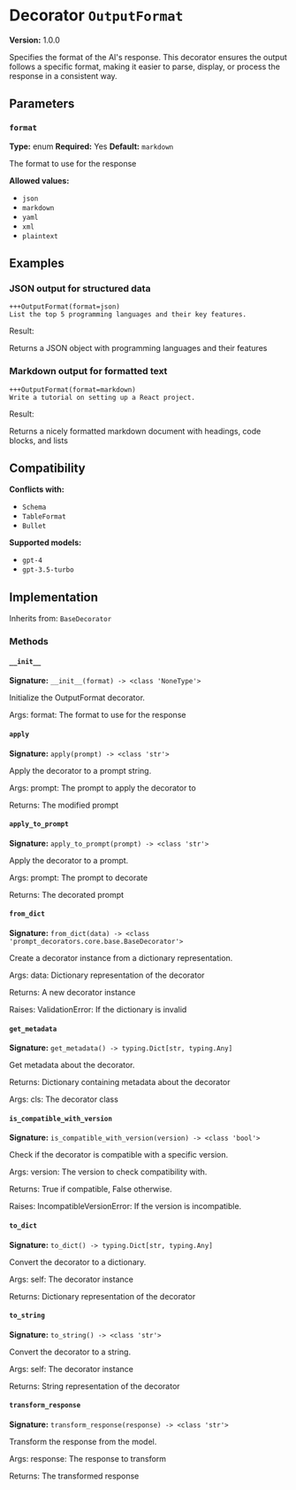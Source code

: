 # Decorator `OutputFormat`

**Version:** 1.0.0

Specifies the format of the AI's response. This decorator ensures the output follows a specific format, making it easier to parse, display, or process the response in a consistent way.

## Parameters

### `format`

**Type:** enum
**Required:** Yes
**Default:** `markdown`

The format to use for the response

**Allowed values:**

- `json`
- `markdown`
- `yaml`
- `xml`
- `plaintext`

## Examples

### JSON output for structured data

```
+++OutputFormat(format=json)
List the top 5 programming languages and their key features.
```

Result:

Returns a JSON object with programming languages and their features

### Markdown output for formatted text

```
+++OutputFormat(format=markdown)
Write a tutorial on setting up a React project.
```

Result:

Returns a nicely formatted markdown document with headings, code blocks, and lists

## Compatibility

**Conflicts with:**

- `Schema`
- `TableFormat`
- `Bullet`

**Supported models:**

- `gpt-4`
- `gpt-3.5-turbo`

## Implementation

Inherits from: `BaseDecorator`

### Methods

#### `__init__`

**Signature:** `__init__(format) -> <class 'NoneType'>`

Initialize the OutputFormat decorator.

Args:
    format: The format to use for the response

#### `apply`

**Signature:** `apply(prompt) -> <class 'str'>`

Apply the decorator to a prompt string.

Args:
    prompt: The prompt to apply the decorator to


Returns:
    The modified prompt

#### `apply_to_prompt`

**Signature:** `apply_to_prompt(prompt) -> <class 'str'>`

Apply the decorator to a prompt.

Args:
    prompt: The prompt to decorate

Returns:
    The decorated prompt

#### `from_dict`

**Signature:** `from_dict(data) -> <class 'prompt_decorators.core.base.BaseDecorator'>`

Create a decorator instance from a dictionary representation.

Args:
    data: Dictionary representation of the decorator

Returns:
    A new decorator instance

Raises:
    ValidationError: If the dictionary is invalid

#### `get_metadata`

**Signature:** `get_metadata() -> typing.Dict[str, typing.Any]`

Get metadata about the decorator.

Returns:
    Dictionary containing metadata about the decorator


Args:
    cls: The decorator class

#### `is_compatible_with_version`

**Signature:** `is_compatible_with_version(version) -> <class 'bool'>`

Check if the decorator is compatible with a specific version.

Args:
    version: The version to check compatibility with.


Returns:
    True if compatible, False otherwise.


Raises:
    IncompatibleVersionError: If the version is incompatible.

#### `to_dict`

**Signature:** `to_dict() -> typing.Dict[str, typing.Any]`

Convert the decorator to a dictionary.

Args:
    self: The decorator instance

Returns:
    Dictionary representation of the decorator

#### `to_string`

**Signature:** `to_string() -> <class 'str'>`

Convert the decorator to a string.

Args:
    self: The decorator instance

Returns:
    String representation of the decorator

#### `transform_response`

**Signature:** `transform_response(response) -> <class 'str'>`

Transform the response from the model.

Args:
    response: The response to transform

Returns:
    The transformed response
